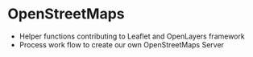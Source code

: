 # OpenStreetMaps
  * Helper functions contributing to Leaflet and OpenLayers framework
  * Process work flow to create our own OpenStreetMaps Server
